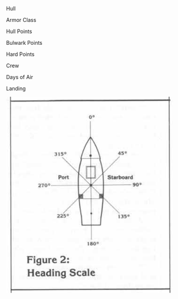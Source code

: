 Hull

Armor Class

Hull Points

Bulwark Points

Hard Points

Crew

Days of Air

Landing

![](../attachments/shipheading.png)